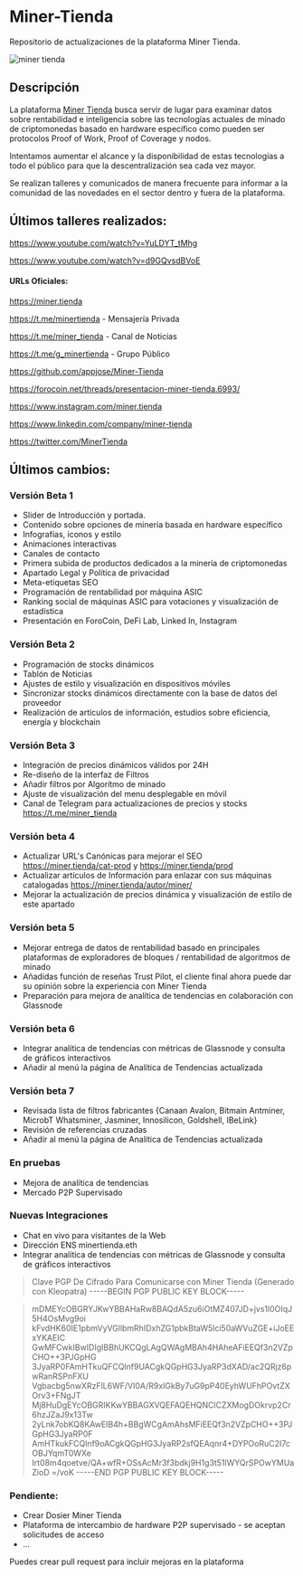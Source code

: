 # Miner-Tienda
Repositorio de actualizaciones de la plataforma Miner Tienda. 

![miner tienda](https://minertienda.b-cdn.net/wp-content/uploads/2021/08/miner-tienda-logo-2.gif)
## Descripción

La plataforma [Miner Tienda](https://miner.tienda "Miner Tienda")
 busca servir de lugar para examinar datos sobre rentabilidad e inteligencia sobre las tecnologías actuales de minado de criptomonedas basado en hardware específico como pueden ser protocolos Proof of Work, Proof of Coverage y nodos.

Intentamos aumentar el alcance y la disponibilidad de estas tecnologías a todo el público para que la descentralización sea cada vez mayor.

Se realizan talleres y comunicados de manera frecuente para informar a la comunidad de las novedades en el sector dentro y fuera de la plataforma.

## Últimos talleres realizados:
https://www.youtube.com/watch?v=YuLDYT_tMhg

https://www.youtube.com/watch?v=d9GQvsdBVoE

#### URLs Oficiales:

https://miner.tienda

https://t.me/minertienda - Mensajería Privada

https://t.me/miner_tienda - Canal de Noticias

https://t.me/g_minertienda - Grupo Público

https://github.com/appjose/Miner-Tienda

https://forocoin.net/threads/presentacion-miner-tienda.6993/

https://www.instagram.com/miner.tienda

https://www.linkedin.com/company/miner-tienda

https://twitter.com/MinerTienda


## Últimos cambios:

 ### Versión Beta 1
- Slider de Introducción y portada.
- Contenido sobre opciones de minería basada en hardware específico
- Infografías, iconos y estilo
- Animaciones interactivas
- Canales de contacto
- Primera subida de productos dedicados a la minería de criptomonedas
- Apartado Legal y Política de privacidad
- Meta-etiquetas SEO
- Programación de rentabilidad por máquina ASIC
- Ranking social de máquinas ASIC para votaciones y visualización de estadística
- Presentación en ForoCoin, DeFi Lab, Linked In, Instagram


### Versión Beta 2

- Programación de stocks dinámicos
- Tablón de Noticias
- Ajustes de estilo y visualización en dispositivos móviles
- Sincronizar stocks dinámicos directamente con la base de datos del proveedor 
- Realización de artículos de información, estudios sobre eficiencia, energía y blockchain

### Versión Beta 3

- Integración de precios dinámicos válidos por 24H
- Re-diseño de la interfaz de Filtros
- Añadir filtros por Algorítmo de minado
- Ajuste de visualización del menu desplegable en móvil
- Canal de Telegram para actualizaciones de precios y stocks https://t.me/miner_tienda

### Versión beta 4

- Actualizar URL's Canónicas para mejorar el SEO https://miner.tienda/cat-prod y https://miner.tienda/prod
- Actualizar artículos de Información para enlazar con sus máquinas catalogadas https://miner.tienda/autor/miner/
- Mejorar la actualización de precios dinámica y visualización de estilo de este apartado

### Versión beta 5

- Mejorar entrega de datos de rentabilidad basado en principales plataformas de exploradores de bloques / rentabilidad de algoritmos de minado
- Añadidas función de reseñas Trust Pilot, el cliente final ahora puede dar su opinión sobre la experiencia con Miner Tienda
- Preparación para mejora de analítica de tendencias en colaboración con Glassnode

### Versión beta 6

- Integrar analítica de tendencias con métricas de Glassnode y consulta de gráficos interactivos
- Añadir al menú la página de Analítica de Tendencias actualizada

### Versión beta 7

- Revisada lista de filtros fabricantes {Canaan Avalon, Bitmain Antminer, MicrobT Whatsminer, Jasminer, Innosilicon, Goldshell, IBeLink}
- Revisión de referencias cruzadas
- Añadir al menú la página de Analítica de Tendencias actualizada

### En pruebas

- Mejora de analítica de tendencias
- Mercado P2P Supervisado

### Nuevas Integraciones

- Chat en vivo para visitantes de la Web
- Dirección ENS minertienda.eth
- Integrar analítica de tendencias con métricas de Glassnode y consulta de gráficos interactivos
> Clave PGP De Cifrado Para Comunicarse con Miner Tienda (Generado con Kleopatra)
>  -----BEGIN PGP PUBLIC KEY BLOCK-----

> mDMEYcOBGRYJKwYBBAHaRw8BAQdA5zu6iOtMZ407JD+jvs1l0OIqJ5H4OsMvg9oi
> kFvdHK60IE1pbmVyVGllbmRhIDxhZG1pbkBtaW5lci50aWVuZGE+iJoEExYKAEIC
> GwMFCwkIBwIDIgIBBhUKCQgLAgQWAgMBAh4HAheAFiEEQf3n2VZpCHO++3PJGpHG
> 3JyaRP0FAmHTkuQFCQlnf9UACgkQGpHG3JyaRP3dXAD/ac2QRjz6pwRanRSPnFXU
> Vgbacbg5nwXRzFlL6WF/VI0A/R9xIGkBy7uG9pP40EyhWUFhPOvtZXOrv3+FNgJT
> Mj8HuDgEYcOBGRIKKwYBBAGXVQEFAQEHQNClCZXMogDOkrvp2Cr6hzJZaJ9x13Tw
> 2yLnk7obKQ8KAwEIB4h+BBgWCgAmAhsMFiEEQf3n2VZpCHO++3PJGpHG3JyaRP0F
> AmHTkukFCQlnf9oACgkQGpHG3JyaRP2sfQEAqnr4+DYPOoRuC2I7cOBJYqmT0WXe
> Irt08m4qoetve/QA+wfR+OSsAcMr3f3bdkj9H1g3t51lWYQrSPOwYMUaZioD
> =/voK
> -----END PGP PUBLIC KEY BLOCK-----
> 


### Pendiente:

- Crear Dosier Miner Tienda 
- Plataforma de intercambio de hardware P2P supervisado - se aceptan solicitudes de acceso
- ...

Puedes crear pull request para incluir mejoras en la plataforma
